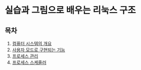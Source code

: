 # 실습과 그림으로 배우는 리눅스 구조

## 목차

1. [컴퓨터 시스템의 개요](./chapter1.md)
2. [사용자 모드로 구현되는 기능](./chapter2.md)
3. [프로세스 관리](./chater3.md)
4. [프로세스 스케줄러](./chapter4.md)